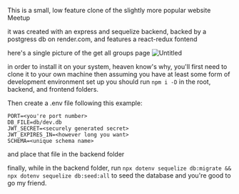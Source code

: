 This is a small, low feature clone of the slightly more popular website Meetup

it was created with an express and sequelize backend, backed by a postgress db on render.com, and features a react-redux fontend

here's a single picture of the get all groups page
![Untitled](https://github.com/EricSapsford/Eric-Sapsford-API-Project/assets/130702784/1bac3e49-0692-4dee-847b-7c3d463a1ee4)

in order to install it on your system, heaven know's why, you'll first need to clone it to your own machine
then assuming you have at least some form of development environment set up you should run ```npm i -D``` in the root, backend,
and frontend folders. 

Then create a .env file following this example: 

```
PORT=<you're port number>
DB_FILE=db/dev.db
JWT_SECRET=<securely generated secret>
JWT_EXPIRES_IN=<however long you want>
SCHEMA=<unique schema name>
```

and place that file in the backend folder

finally, while in the backend folder, run ```npx dotenv sequelize db:migrate && npx dotenv sequelize db:seed:all``` to seed the database
and you're good to go my friend. 
